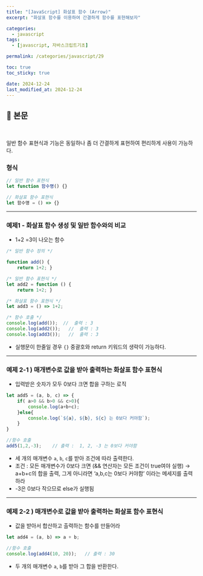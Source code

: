 ```yaml
---
title: "[JavaScript] 화살표 함수 (Arrow)"
excerpt: "화살표 함수를 이용하여 간결하게 함수를 표현해보자"

categories:
  - javascript
tags:
  - [javascript, 자바스크립트기초]

permalink: /categories/javascript/29

toc: true
toc_sticky: true

date: 2024-12-24
last_modified_at: 2024-12-24
---
```


## 🦥 본문

<br>


일반 함수 표현식과 기능은 동일하나 좀 더 간결하게 표현하여 편리하게 사용이 가능하다.

### 형식

```jsx
// 일반 함수 표현식 
let function 함수명() {}

// 화살표 함수 표현식
let 함수명 = () => {}
```

---

### 예제1 - 화살표 함수 생성 및 일반 함수와의 비교

- 1+2 =3이 나오는 함수

```jsx
/* 일반 함수 정의 */

function add() {
    return 1+2; }

/* 일반 함수 표현식 */
let add2 = function () {
    return 1+2; }

/* 화살표 함수 표현식 */
let add3 = () => 1+2;

/* 함수 호출 */
console.log(add());  //  출력 : 3
console.log(add2());   //  출력 : 3
console.log(add3());   //  출력 : 3
```

- 실행문이 한줄일 경우 `{}` 중괄호와 return 키워드의 생략이 가능하다.

---

### 예제 2-1 ) 매개변수로 값을 받아 출력하는 화살표 함수 표현식

- 입력받은 숫자가 모두 0보다 크면 합을 구하는 로직

```jsx
let add5 = (a, b, c) => {
    if( a>0 && b>0 && c>0){
        console.log(a+b+c);
    }else{
        console.log(`${a}, ${b}, ${c} 는 0보다 커야함`);
    }
}

//함수 호출
add5(1,2,-3);    // 출력 :  1, 2, -3 는 0보다 커야함
```

- 세 개의 매개변수 `a`, `b`, `c`를 받아 조건에 따라 출력한다.
- 조건 :  모든 매개변수가 0보다 크면 (&& 연산자는 모든 조건이 true여야 실행) → a+b+c의 합을 출력, 그게 아니라면 ‘a,b,c는 0보다 커야함’ 이라는 메세지를 출력하라
- -3은 0보다 작으므로 else가 실행됨

---

### 예제 2-2 ) 매개변수로 값을 받아 출력하는 화살표 함수 표현식

- 값을 받아서 합산하고 출력하는 함수를 만들어라

```jsx
let add4 = (a, b) => a + b;

//함수 호출
console.log(add4(10, 20));   // 출력 : 30
```

- 두 개의 매개변수 `a`, `b`를 받아 그 합을 반환한다.

<br>
<br>




